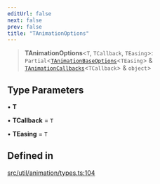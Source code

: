```yaml
---
editUrl: false
next: false
prev: false
title: "TAnimationOptions"
---
```


> **TAnimationOptions**\<`T`, `TCallback`, `TEasing`\>: `Partial`\<[`TAnimationBaseOptions`](/api/namespaces/util/type-aliases/tanimationbaseoptions/)\<`TEasing`\> & [`TAnimationCallbacks`](/api/namespaces/util/type-aliases/tanimationcallbacks/)\<`TCallback`\> & `object`\>

## Type Parameters

• **T**

• **TCallback** = `T`

• **TEasing** = `T`

## Defined in

[src/util/animation/types.ts:104](https://github.com/fabricjs/fabric.js/blob/a0b4adf41e0a1fd81824114cedd4c32bfb8cac25/src/util/animation/types.ts#L104)
